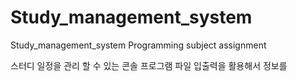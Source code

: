# Study_management_system
Study_management_system Programming subject assignment

스터디 일정을 관리 할 수 있는 콘솔 프로그램
파일 입출력을 활용해서 정보를 
